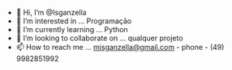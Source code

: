 - 👋 Hi, I’m @Isganzella
- 👀 I’m interested in ... Programação
- 🌱 I’m currently learning ... Python
- 💞️ I’m looking to collaborate on ... qualquer projeto
- 📫 How to reach me ... misganzella@gmail.com - phone - (49) 9982851992

<!---
Isganzella/Isganzella is a ✨ special ✨ repository because its `README.md` (this file) appears on your GitHub profile.
You can click the Preview link to take a look at your changes.
--->
